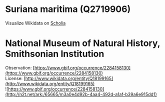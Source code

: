 
Suriana maritima (Q2719906)
===========================
  
Visualize Wikidata on [Scholia](https://scholia.toolforge.org/taxon/Q2719906)
# National Museum of Natural History, Smithsonian Institution
  
Observation: [https://www.gbif.org/occurrence/2284158130](https://www.gbif.org/occurrence/2284158130)  
License: [http://www.wikidata.org/entity/Q18199165](http://www.wikidata.org/entity/Q18199165)  
![https://www.gbif.org/occurrence/2284158130](http://n2t.net/ark:/65665/m3a0e4d92b-4aa4-492d-a1af-b39a6e915dd1)